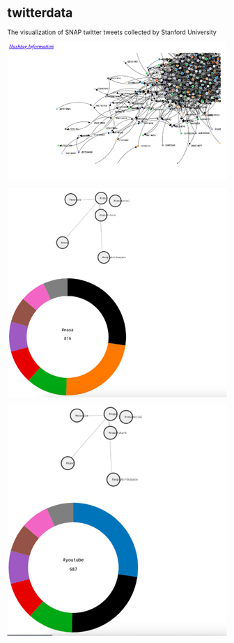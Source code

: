 # twitterdata
The visualization of SNAP twitter tweets collected by Stanford University

![Screenshot](graph.png)

![Screenshot](hashtag1.png)

![Screenshot](hashtag2.png)

